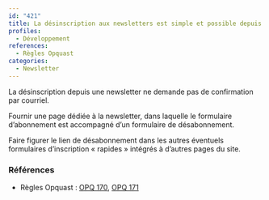 ```yaml
---
id: "421"
title: La désinscription aux newsletters est simple et possible depuis le site.
profiles:
  - Développement
references:
  - Règles Opquast
categories:
  - Newsletter
---
```


La désinscription depuis une newsletter ne demande pas de confirmation par courriel.

Fournir une page dédiée à la newsletter, dans laquelle le formulaire d’abonnement est accompagné d’un formulaire de désabonnement.

Faire figurer le lien de désabonnement dans les autres éventuels formulaires d’inscription « rapides » intégrés à d’autres pages du site.

### Références

*   Règles Opquast : [OPQ 170](https://checklists.opquast.com/fr/assurance-qualite-web/la-desinscription-depuis-une-newsletter-ne-demande-pas-de-confirmation-par-courriel), [OPQ 171](https://checklists.opquast.com/fr/assurance-qualite-web/la-desinscription-aux-newsletters-est-possible-depuis-le-site)

